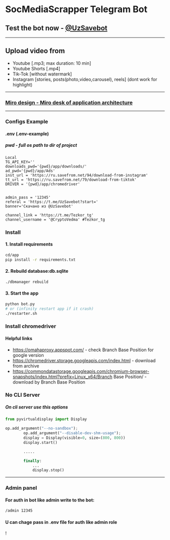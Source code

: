 # SocMediaScrapper Telegram Bot 
## Test the bot now - [@UzSavebot](https://t.me/UzSavebot)
------------------------

## Upload video from
* Youtube [.mp3; max duration: 10 min]
* Youtube Shorts [.mp4]
* Tik-Tok [without watermark]
* Instagram [stories, posts(photo,video,carousel), reels] (dont work for highlight)
-----------
### [Miro design - Miro desk of application architecture](https://miro.com/app/board/uXjVPU7fviQ=/)
-----------
### Configs Example
#### .env (.env-example) 
##### pwd - full os path to dir of project
```.env
Local
TG_API_KEY=''
downloads_pwd='{pwd}/app/downloads/'
ad_pwd='{pwd}/app/Ads'
inst_url = 'https://ru.savefrom.net/94/download-from-instagram'
tt_url = 'https://ru.savefrom.net/79/download-from-tiktok'
DRIVER = '{pwd}/app/chromedriver'


admin_pass = '12345'
referal = 'https://t.me/UzSavebot?start='
banner='Скачано из @UzSavebot'

channel_link = 'https://t.me/Tezkor_tg'
channel_username = '@CryptoVedma' #Tezkor_tg
```


### Install 

#### 1. Install requirements
```.sh
cd/app
pip install -r requirements.txt
```

#### 2. Rebuild database:db.sqlite
```.sh
./dbmanager rebuild
```

#### 3. Start the app 
```.sh
python bot.py
# or (infinity restart app if it crash)
./restarter.sh
```

### Install chromedriver 
#### Helpful links
* https://omahaproxy.appspot.com/ - check Branch Base Position for google version
* https://chromedriver.storage.googleapis.com/index.html - download from archive 
* https://commondatastorage.googleapis.com/chromium-browser-snapshots/index.html?prefix=Linux_x64/Branch Base Position/ - download by Branch Base Position

### No CLI Server
##### On cli server use this options
```.py
from pyvirtualdisplay import Display

op.add_argument("--no-sandbox");
        op.add_argument("--disable-dev-shm-usage");
        display = Display(visible=0, size=(800, 800))
        display.start()

        .....

        finally:
            ...
            display.stop()
```
-------------------------------

### Admin panel 
#### For auth in bot like admin write to the bot:
``` .txt 
/admin 12345
```
#### U can chage pass in .env file for auth like admin role
!
